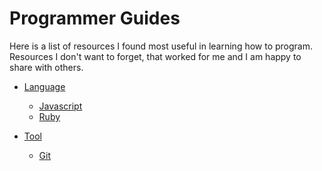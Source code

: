 Programmer Guides
=================

Here is a list of resources I found most useful in learning how to program.
Resources I don't want to forget, that worked for me and I am happy to share with others.

* [Language](/language)
  * [Javascript](/language/javascript)
  * [Ruby](/language/ruby)

* [Tool](/tool)
  * [Git](/tool/git)
